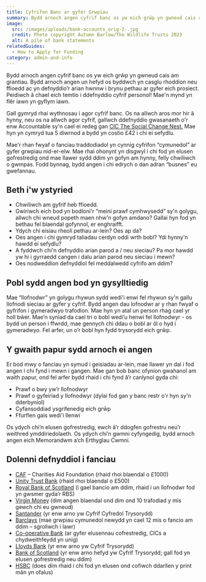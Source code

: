 ```yaml
---
title: Cyfrifon Banc ar gyfer Grwpiau
summary: Bydd arnoch angen cyfrif banc os yw eich grŵp yn gwneud cais am grantiau.
image:
  src: /images/uploads/bank-accounts_orig-2-.jpg
  credit: Photo copyright Autumn Barlow/The Wildlife Trusts 2023
  alt: A pile of bank statements
relatedGuides:
  - How to Apply for Funding
category: admin-and-info
---
```


Bydd arnoch angen cyfrif banc os yw eich grŵp yn gwneud cais am grantiau. Bydd arnoch angen un hefyd os byddwch yn casglu rhoddion neu ffioedd ac yn defnyddio’r arian hwnnw i brynu pethau ar gyfer eich prosiect. Peidiwch â chael eich temtio i ddefnyddio cyfrif personol! Mae'n mynd yn flêr iawn yn gyflym iawn.


Gall gymryd rhai wythnosau i agor cyfrif banc. Os na allwch aros mor hir â hynny, neu os na allwch agor cyfrif, gallwch ddefnyddio gwasanaeth o'r enw Accountable sy'n cael ei redeg gan [CIC The Social Change Nest.](https://thesocialchangeagency.org/what-we-do/support-for-groups-and-movements/accountable/ "The Social Change Nest")  Mae hyn yn cymryd tua 5 diwrnod a bydd yn costio £42 i chi ei sefydlu.


Mae'r rhan fwyaf o fanciau traddodiadol yn cynnig cyfrifon “cymunedol” ar gyfer grwpiau nid-er-elw. Mae rhai ohonynt yn disgwyl i chi fod yn elusen gofrestredig ond mae llawer sydd ddim yn gofyn am hynny, felly chwiliwch o gwmpas. Fodd bynnag, bydd angen i chi edrych o dan adran “busnes” eu gwefannau.



## Beth i'w ystyried



* Chwiliwch am gyfrif heb ffioedd.
* Gwiriwch eich bod yn bodloni'r “meini prawf cymhwysedd” sy'n golygu, allwch chi wneud popeth maen nhw'n gofyn amdano? Gallai hyn fod yn bethau fel blaendal gofynnol, er enghraifft.
* Ydych chi eisiau rheoli pethau ar-lein? Oes ap da?
* Oes angen i chi gymryd taliadau cerdyn oddi wrth bobl? Ydi hynny'n hawdd ei sefydlu?
* A fyddwch chi'n defnyddio arian parod a / neu sieciau? Pa mor hawdd yw hi i gyrraedd cangen i dalu arian parod neu sieciau i mewn?
* Oes nodweddion defnyddiol fel meddalwedd cyfrifo am ddim?



## Pobl sydd angen bod yn gysylltiedig



Mae “llofnodwr” yn golygu rhywun sydd wedi'i enwi fel rhywun sy'n gallu llofnodi sieciau ar gyfer y cyfrif. Bydd angen dau lofnodwr ar y rhan fwyaf o gyfrifon i gymeradwyo trafodion. Mae hyn yn atal un person rhag cael yr holl bŵer. Mae’n syniad da cael tri o bobl wedi’u henwi fel llofnodwyr - os bydd un person i ffwrdd, mae gennych chi ddau o bobl ar ôl o hyd i gymeradwyo.
Fel arfer, un o’r bobl hyn fydd trysorydd eich grŵp.




## Y gwaith papur sydd arnoch ei angen

Er bod mwy o fanciau yn symud i geisiadau ar-lein, mae llawer yn dal i fod angen i chi fynd i mewn i gangen. Mae gan bob banc ofynion gwahanol am waith papur, ond fel arfer bydd rhaid i chi fynd â’r canlynol gyda chi:
* Prawf o bwy yw’r llofnodwyr
* Prawf o gyfeiriad y llofnodwyr (dylai fod gan y banc restr o'r hyn sy'n dderbyniol)
* Cyfansoddiad ysgrifenedig eich grŵp
* Ffurflen gais wedi'i llenwi

Os ydych chi’n elusen gofrestredig, ewch â’r ddogfen gofrestru neu’r weithred ymddiriedolaeth.
Os ydych chi’n gwmni cyfyngedig, bydd arnoch angen eich Memorandwm a’ch Erthyglau Cwmni.


## Dolenni defnyddiol i fanciau

* [CAF](https://www.cafonline.org/caf-bank/current-account "Charities Aid Foundation") – Charities Aid Foundation (rhaid rhoi blaendal o £1000)
* [Unity Trust Bank](https://www.unity.co.uk/business-banking/business-current-account/ "Unity Trust Bank") (rhaid rhoi blaendal o £500)
* [Royal Bank of Scotland](https://www.rbs.co.uk/business/bank-accounts/community-bank-account.html "Royal Bank of Scotland") (i gael bancio am ddim, rhaid i un llofnodwr fod yn gwsmer gyda’r RBS)
* [Virgin Money](https://uk.virginmoney.com/business/charities-clubs-and-societies/clubs-and-societies-account/ "Virgin Money") (dim angen blaendal ond dim ond 10 trafodiad y mis gewch chi eu gwneud)
* [Santander](https://www.santander.co.uk/business/current-accounts/treasurers-current-account "Santander") (yr enw arno yw Cyfrif Cyfredol Trysorydd)
* [Barclays](https://www.barclays.co.uk/business-banking/accounts/community-organisations/#accounts "Barclays") (mae grwpiau cymunedol newydd yn cael 12 mis o fancio am ddim – sgroliwch i lawr)
* [Co-operative Bank](https://www.co-operativebank.co.uk/business/products/current-accounts/community-directplus/ "Co-operative Bank") (ar gyfer elusennau cofrestredig, CICs a chydweithfeydd yn unig)
* [Lloyds Bank](https://www.lloydsbank.com/business/business-accounts/treasurers-account.html "Lloyds Bank") (yr enw arno yw Cyfrif Trysorydd)
* [Bank of Scotland](https://business.bankofscotland.co.uk/business-accounts/community-accounts/treasurers-account.html "Bank of Scotland") (yr enw arno hefyd yw Cyfrif Trysorydd; gall fod yn elusen gofrestredig neu ddim)
* [HSBC](https://www.business.hsbc.uk/en-gb/products/charity-banking-community-account "HSBC") (does dim rhaid i chi fod yn elusen ond cofiwch ddarllen y print mân yn ofalus)
